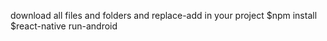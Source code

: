 download all files and folders and replace-add in your project
$npm install
$react-native run-android

